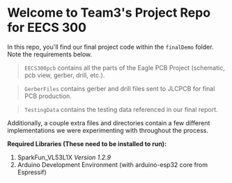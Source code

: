 # Welcome to Team3's Project Repo for EECS 300

 In this repo, you'll find our final project code within the `finalDemo` folder.  Note the requirements below.
 
 > `EECS300pcb` contains all the parts of the Eagle PCB Project (schematic, pcb view, gerber, drill, etc.).
 
 > `GerberFiles` contains gerber and drill files sent to JLCPCB for final PCB production.
 
 > `TestingData` contains the testing data referenced in our final report.

 Additionally, a couple extra files and directories contain a few different implementations we were experimenting with throughout the process.


__Required Libraries (These need to be installed to run):__
 1. SparkFun_VL53L1X *Version 1.2.9*
 2. Arduino Development Environment (with arduino-esp32 core from Espressif)
